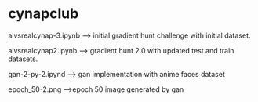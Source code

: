# cynapclub
aivsrealcynap-3.ipynb  --> initial gradient hunt challenge with initial dataset.


aivsrealcynap2.ipynb --> gradient hunt 2.0 with updated test and train datasets.


gan-2-py-2.ipynd --> gan implementation with anime faces dataset

epoch_50-2.png -->epoch 50 image generated by gan

